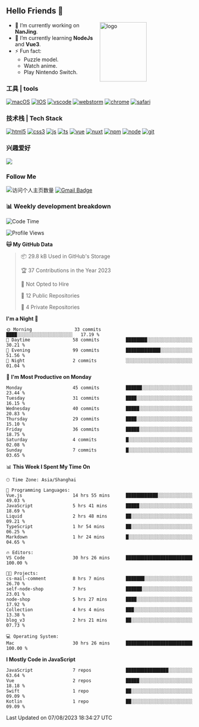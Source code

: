 ## Hello Friends 👋

<img src="https://github-readme-stats.vercel.app/api?username=Eugeniocode&show_icons=true&theme=vue" alt="logo" height="160" align="right" width="50%" />

- 🔭 I’m currently working on **NanJing**.
- 🌱 I’m currently learning **NodeJs** and **Vue3**.
- ⚡ Fun fact: 
  - Puzzle model.
  - Watch anime.
  - Play Nintendo Switch.



### 工具 | tools

[![macOS](https://img.shields.io/badge/PC-Macbookpro-success?style=flat-square&logo=apple&logoColor=ffffff)]()
[![IOS](https://img.shields.io/badge/MOBILE-iPhone-ff69b4?style=flat-square&logo=apple&logoColor=ffffff)]()
[![vscode](https://img.shields.io/badge/IDE-Visual%20Studio%20Code-blue?style=flat-square&logo=visualstudiocode&logoColor=ffffff)]()
[![webstorm](https://img.shields.io/badge/IDE-webstorm-528DD7?logo=webstorm&logoColor=#ffffff)]()
[![chrome](https://img.shields.io/badge/BROWSER-Chrome-orange?style=flat-square&logo=googlechrome&logoColor=ffffff)]()
[![safari](https://img.shields.io/badge/BROWSER-Safari-yellow?style=flat-square&logo=safari&logoColor=ffffff)]()

### 技术栈 | Tech Stack
[![html5](https://img.shields.io/badge/-HTML5-F16528?style=flat-square&logo=html5&logoColor=ffffff)]()
[![css3](https://img.shields.io/badge/-CSS3-3699D5?style=flat-square&logo=css3&logoColor=ffffff)]()
[![js](https://img.shields.io/badge/-Javascript-F0DA50?style=flat-square&logo=javascript&logoColor=ffffff)]()
[![ts](https://img.shields.io/badge/-Typescript-083061?style=flat-square&logo=typescript&logoColor=ffffff)]()
[![vue](https://img.shields.io/badge/-Vue.js-3DB784?style=flat-square&logo=vuedotjs&logoColor=ffffff)]()
[![nuxt](https://img.shields.io/badge/-Nuxt.js-3DB784?style=flat-square&logo=nuxtdotjs&logoColor=ffffff)]()
[![npm](https://img.shields.io/badge/-NPM-CD3939?style=flat-square&logo=npm&logoColor=ffffff)]()
[![node](https://img.shields.io/badge/-Node.js-80BD00?style=flat-square&logo=nodedotjs&logoColor=ffffff)]()
[![git](https://img.shields.io/badge/-Git-F05133?style=flat-square&logo=git&logoColor=ffffff)]()

### 兴趣爱好

![](https://img.shields.io/badge/-Nintendo%20Switch-e60012?style=flat-square&logo=nintendo%20switch&logoColor=ffffff)

### Follow Me
![访问个人主页数量](https://komarev.com/ghpvc/?username=Eugeniocode&color=blue)
[![Gmail Badge](https://img.shields.io/badge/mail-eugeniocode@yeah.net-blue?style=flat&logo=Gmail&logoColor=white&link=mailto:eugeniocode@yeah.net)](mailto:eugeniocode@yeah.net)


### 📊 Weekly development breakdown
<!--START_SECTION:waka-->
![Code Time](http://img.shields.io/badge/Code%20Time-1%2C785%20hrs%2024%20mins-blue)

![Profile Views](http://img.shields.io/badge/Profile%20Views-54-blue)

**🐱 My GitHub Data** 

> 📦 29.8 kB Used in GitHub's Storage 
 > 
> 🏆 37 Contributions in the Year 2023
 > 
> 🚫 Not Opted to Hire
 > 
> 📜 12 Public Repositories 
 > 
> 🔑 4 Private Repositories 
 > 
**I'm a Night 🦉** 

```text
🌞 Morning                33 commits          ████░░░░░░░░░░░░░░░░░░░░░   17.19 % 
🌆 Daytime                58 commits          ████████░░░░░░░░░░░░░░░░░   30.21 % 
🌃 Evening                99 commits          █████████████░░░░░░░░░░░░   51.56 % 
🌙 Night                  2 commits           ░░░░░░░░░░░░░░░░░░░░░░░░░   01.04 % 
```
📅 **I'm Most Productive on Monday** 

```text
Monday                   45 commits          ██████░░░░░░░░░░░░░░░░░░░   23.44 % 
Tuesday                  31 commits          ████░░░░░░░░░░░░░░░░░░░░░   16.15 % 
Wednesday                40 commits          █████░░░░░░░░░░░░░░░░░░░░   20.83 % 
Thursday                 29 commits          ████░░░░░░░░░░░░░░░░░░░░░   15.10 % 
Friday                   36 commits          █████░░░░░░░░░░░░░░░░░░░░   18.75 % 
Saturday                 4 commits           █░░░░░░░░░░░░░░░░░░░░░░░░   02.08 % 
Sunday                   7 commits           █░░░░░░░░░░░░░░░░░░░░░░░░   03.65 % 
```


📊 **This Week I Spent My Time On** 

```text
🕑︎ Time Zone: Asia/Shanghai

💬 Programming Languages: 
Vue.js                   14 hrs 55 mins      ████████████░░░░░░░░░░░░░   49.03 % 
JavaScript               5 hrs 41 mins       █████░░░░░░░░░░░░░░░░░░░░   18.69 % 
Liquid                   2 hrs 48 mins       ██░░░░░░░░░░░░░░░░░░░░░░░   09.21 % 
TypeScript               1 hr 54 mins        ██░░░░░░░░░░░░░░░░░░░░░░░   06.25 % 
Markdown                 1 hr 24 mins        █░░░░░░░░░░░░░░░░░░░░░░░░   04.65 % 

🔥 Editors: 
VS Code                  30 hrs 26 mins      █████████████████████████   100.00 % 

🐱‍💻 Projects: 
cs-mail-comment          8 hrs 7 mins        ███████░░░░░░░░░░░░░░░░░░   26.70 % 
self-node-shop           7 hrs               ██████░░░░░░░░░░░░░░░░░░░   23.01 % 
node-shop                5 hrs 27 mins       ████░░░░░░░░░░░░░░░░░░░░░   17.92 % 
Collection               4 hrs 4 mins        ███░░░░░░░░░░░░░░░░░░░░░░   13.38 % 
blog_v3                  2 hrs 21 mins       ██░░░░░░░░░░░░░░░░░░░░░░░   07.73 % 

💻 Operating System: 
Mac                      30 hrs 26 mins      █████████████████████████   100.00 % 
```

**I Mostly Code in JavaScript** 

```text
JavaScript               7 repos             ████████████████░░░░░░░░░   63.64 % 
Vue                      2 repos             █████░░░░░░░░░░░░░░░░░░░░   18.18 % 
Swift                    1 repo              ██░░░░░░░░░░░░░░░░░░░░░░░   09.09 % 
Kotlin                   1 repo              ██░░░░░░░░░░░░░░░░░░░░░░░   09.09 % 
```




 Last Updated on 07/08/2023 18:34:27 UTC
<!--END_SECTION:waka-->

